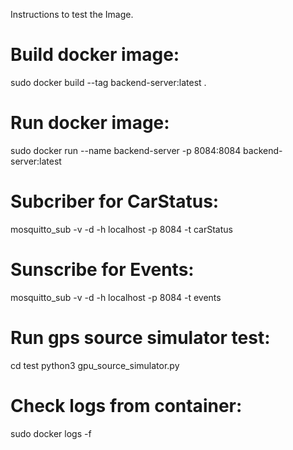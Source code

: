 Instructions to test the Image. 

Build docker image: 
==================
sudo docker build --tag backend-server:latest .

Run docker image:
================= 
sudo docker run --name backend-server -p 8084:8084 backend-server:latest

Subcriber for CarStatus:
=======================
mosquitto_sub -v -d -h localhost -p 8084 -t carStatus

Sunscribe for Events:
====================
mosquitto_sub -v -d -h localhost -p 8084 -t events

Run gps source simulator test:
=============================
cd test
python3 gpu_source_simulator.py

Check logs from container:
=========================
sudo docker logs -f <container-id>






